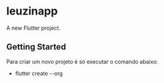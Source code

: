 # leuzinapp

A new Flutter project.

## Getting Started

Para criar um novo projeto é só executar o comando abaixo:
- flutter create --org <domain> <nomedoapp>
